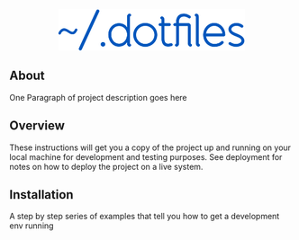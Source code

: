 <p align="center">
  <img src="https://raw.githubusercontent.com/nficano/dotfiles/master/artwork/logo@2x.png" alt="dotfiles" width="331" height="74">
</p>

## About

One Paragraph of project description goes here

## Overview

These instructions will get you a copy of the project up and running on your
local machine for development and testing purposes. See deployment for notes on
how to deploy the project on a live system.

## Installation

A step by step series of examples that tell you how to get a development env running

